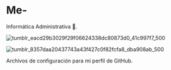 # Me-

Informática Administrativa 🧔.

![tumblr_eacd29b3029f29f06624338dc80873d0_41c997f7_500](https://user-images.githubusercontent.com/77310855/187284653-4f209c69-2559-476a-abdd-0fba8fc327c3.gif)

![tumblr_8357daa20437743a43f427c0f82fcfa8_dba908ab_500](https://user-images.githubusercontent.com/77310855/187284683-b256c55e-4ff0-4caa-b591-2ec9430a0b63.gif)

Archivos de configuración para mi perfil de GitHub. 
